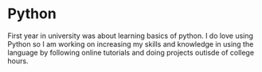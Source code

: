 # Python
First year in university was about learning basics of python. I do love using Python so I am working on increasing my skills and knowledge
in using the language by following online tutorials and doing projects outisde of college hours. 
